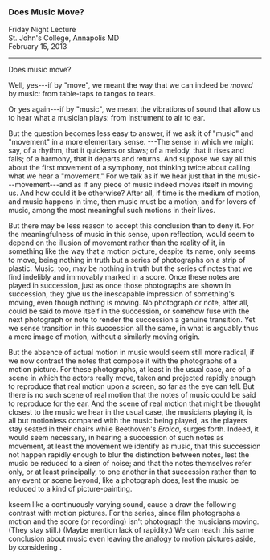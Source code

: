### Does Music Move?  

Friday Night Lecture  
St. John's College, Annapolis MD  
February 15, 2013

***

Does music move? 

Well, yes---if by "move", we meant the way that we can
indeed be *moved* by music: from table-taps to tangos to
tears. 

Or yes again---if by "music", we meant the vibrations of
sound that allow us to hear what a musician plays: from
instrument to air to ear.

But the question becomes less easy to answer, if we ask it
of "music" and "movement" in a more elementary sense. ---The
sense in which we might say, of a rhythm, that it quickens
or slows; of a melody, that it rises and falls; of a
harmony, that it departs and returns. And suppose we say all
this about the first movement of a symphony, not thinking
twice about calling what we hear a "movement." For we talk
as if we hear just that in the music---movement---and as if
any piece of music indeed moves itself in moving us. And how
could it be otherwise?  After all, if time is the medium of
motion, and music happens in time, then music must be a
motion; and for lovers of music, among the most
meaningful such motions in their lives.

But there may be less reason to accept this conclusion than
to deny it. For the meaningfulness of music in this sense,
upon reflection, would seem to depend on the illusion of
movement rather than the reality of it, in something like
the way that a motion picture, despite its name, only seems
to move, being nothing in truth but a series of photographs on a
strip of plastic. Music, too, may be nothing in truth but
the series of notes that we find indelibly and immovably
marked in a score. Once these notes are played in
succession, just as once those photographs are shown in
succession, they give us the inescapable impression of
something's moving, even though nothing is moving. No
photograph or note, after all, could be said to move itself
in the succession, or somehow fuse with the next photograph
or note to render the succession a genuine transition.
Yet we sense transition in this succession all the same, in
what is arguably thus a mere image of motion, without a
similarly moving origin. 

But the absence of actual motion in music would
seem still more radical, if we now contrast the
notes that compose it with the photographs of a
motion picture. For these photographs, at least in
the usual case, are of a scene in which the actors
really move, taken and projected rapidly enough to
reproduce that real motion upon a screen, so far
as the eye can tell. But there is no such scene
of real motion that the notes of music could be
said to reproduce for the ear. And the scene of
real motion that might be thought closest to the
music we hear in the usual case, the musicians
playing it, is all but motionless compared with
the music being played, as the players stay seated
in their chairs while Beethoven's *Eroica*, surges
forth. Indeed, it would seem necessary, in hearing
a succession of such notes as movement, at least
the movement we identify as music, that this
succession not happen rapidly enough to blur the
distinction between notes, lest the music be
reduced to a siren of noise; and that the notes
themselves refer only, or at least principally,
to one another in that succession rather than
to any event or scene beyond, like a photograph
does, lest the music be reduced to a kind of
picture-painting.

kseem like a continuously varying sound,
cause a draw the following contrast with motion pictures.
For the series, since film photographs a motion and the
score (or recording) isn't photograph the musicians moving.
(They stay still.) (Maybe mention lack of rapidity.) We can
reach this same conclusion about music even leaving the
analogy to motion pictures aside, by considering .
